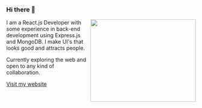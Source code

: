 ### Hi there 👋

<img align="right" width="280px" height="220px" src="https://i.ibb.co/ScMdfXy/Girl-with-brown-hair-sitting-in-blue-armchair-with-laptop-Vector-illustration-isolated-on-white-back.jpg">

I am a React.js Developer with some experience in back-end development using Express.js and MongoDB. I make UI's that looks good and attracts people.

Currently exploring the web and open to any kind of collaboration.

 [Visit my website](https://samihatasnim.netlify.app/)